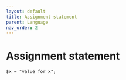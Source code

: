 ```yaml
---
layout: default
title: Assignment statement
parent: Language
nav_order: 2
---
```


# Assignment statement
```
$x = "value for x";
```
